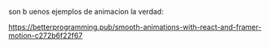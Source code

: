 son b uenos ejemplos de animacion la verdad:

https://betterprogramming.pub/smooth-animations-with-react-and-framer-motion-c272b6f22f67
